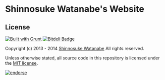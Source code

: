 # Shinnosuke Watanabe's Website

## License

[![Built with Grunt](https://cdn.gruntjs.com/builtwith.png)](http://gruntjs.com/)
[![Bitdeli Badge](https://d2weczhvl823v0.cloudfront.net/shinnn/shinnn.github.io/trend.png)](https://bitdeli.com/free "Bitdeli Badge")

Copyright (c) 2013 - 2014 [Shinnosuke Watanabe](https://github.com/shinnn) All rights reserved.

Unless otherwise stated, all source code in this repository is licensed under the [MIT license](http://opensource.org/licenses/mit-license.php).

[![endorse](https://api.coderwall.com/shinnn/endorsecount.png)](https://coderwall.com/shinnn)